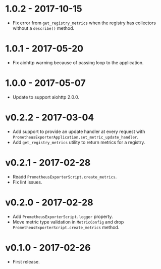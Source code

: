 # 1.0.2 - 2017-10-15

* Fix error from `get_registry_metrics` when the registry has collectors
  without a `describe()` method.

# 1.0.1 - 2017-05-20

* Fix aiohttp warning because of passing loop to the application.


# 1.0.0 - 2017-05-07

* Update to support aiohttp 2.0.0.


# v0.2.2 - 2017-03-04

* Add support to provide an update handler at every request with
  `PrometheusExporterApplication.set_metric_update_handler`.
* Add `get_registry_metrics` utility to return metrics for a registry.


# v0.2.1 - 2017-02-28

* Readd `PrometheusExporterScript.create_metrics`.
* Fix lint issues.


# v0.2.0 - 2017-02-28

* Add `PrometheusExporterScript.logger` property.
* Move metric type validation in `MetricConfig` and drop
  `PrometheusExporterScript.create_metrics` method.


# v0.1.0 - 2017-02-26
    
* First release.

